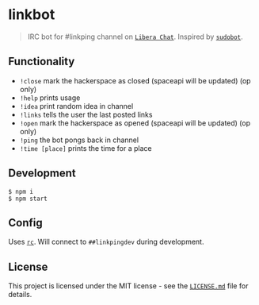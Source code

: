 # linkbot

> IRC bot for #linkping channel on [`Libera Chat`](https://libera.chat). Inspired by [`sudobot`](https://github.com/sudoroom/sudobot).

## Functionality

* `!close` mark the hackerspace as closed (spaceapi will be updated) (op only)
* `!help` prints usage
* `!idea` print random idea in channel
* `!links` tells the user the last posted links
* `!open` mark the hackerspace as opened (spaceapi will be updated) (op only)
* `!ping` the bot pongs back in channel
* `!time [place]` prints the time for a place

## Development

```
$ npm i
$ npm start
```

## Config

Uses [`rc`](https://github.com/dominictarr/rc). Will connect to `##linkpingdev` during development.

## License

This project is licensed under the MIT license - see the [`LICENSE.md`](LICENSE.md) file for details.


